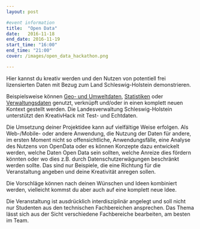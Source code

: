```yaml
---
layout: post

#event information
title:  "Open Data"
date:   2016-11-18
end_date: 2016-11-19
start_time: "16:00"
end_time: "21:00"
cover: /images/open_data_hackathon.png

---
```


Hier kannst du kreativ werden und den Nutzen von potentiell frei lizensierten Daten mit Bezug zum Land Schleswig-Holstein demonstrieren.

Beispielsweise können [Geo- und Umweltdaten](http://portal.digitaleratlasnord.de/), [Statistiken](http://www.statistik-nord.de/) oder [Verwaltungsdaten](https://www.govdata.de/) genutzt, verknüpft und/oder in einen komplett neuen Kontext gestellt werden. Die Landesverwaltung Schleswig-Holstein unterstützt den KreativHack mit Test- und Echtdaten.

Die Umsetzung deiner Projektidee kann auf vielfältige Weise erfolgen. Als Web-/Mobile- oder andere Anwendung, die Nutzung der Daten für andere, im ersten Moment nicht so offensichtliche, Anwendungsfälle, eine Analyse des Nutzens von OpenData oder es können Konzepte dazu entwickelt werden, welche Daten Open Data sein sollten, welche Anreize dies fördern könnten oder wo dies z.B. durch Datenschutzerwägungen beschränkt werden sollte. Das sind nur Beispiele, die eine Richtung für die Veranstaltung angeben und deine Kreativität anregen sollen.

Die Vorschläge können nach deinen Wünschen und Ideen kombiniert werden, vielleicht kommst du aber auch auf eine komplett neue Idee.

Die Veranstaltung ist ausdrücklich interdisziplinär angelegt und soll nicht nur Studenten aus den technischen Fachbereichen ansprechen. Das Thema lässt sich aus der Sicht verschiedene Fachbereiche bearbeiten, am besten im Team.
